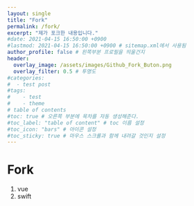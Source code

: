 ```yaml
---
layout: single
title: "Fork"
permalink: /fork/
excerpt: "제가 포크한 내용입니다."
#date: 2021-04-15 16:50:00 +0900
#lastmod: 2021-04-15 16:50:00 +0900 # sitemap.xml에서 사용됨
author_profile: false # 왼쪽부분 프로필을 띄울건지
header:
  overlay_image: /assets/images/Github_Fork_Buton.png
  overlay_filter: 0.5 # 투명도
#categories: 
#  - test post
#tags: 
#    - test
#    - theme
# table of contents
#toc: true # 오른쪽 부분에 목차를 자동 생성해준다.
#toc_label: "table of content" # toc 이름 설정
#toc_icon: "bars" # 아이콘 설정
#toc_sticky: true # 마우스 스크롤과 함께 내려갈 것인지 설정
---
```


# Fork
1. vue
2. swift